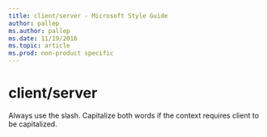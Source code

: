 ```yaml
---
title: client/server - Microsoft Style Guide
author: pallep
ms.author: pallep
ms.date: 11/19/2016
ms.topic: article
ms.prod: non-product specific
---
```


# client/server

Always use the slash. Capitalize both words if the context requires client to be capitalized.
